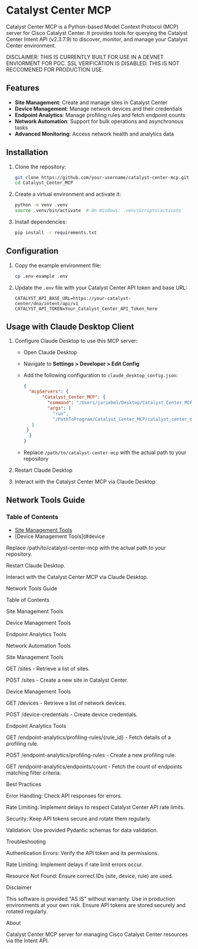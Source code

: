 # Catalyst Center MCP

Catalyst Center MCP is a Python-based Model Context Protocol (MCP) server for Cisco Catalyst Center. It provides tools for querying the Catalyst Center Intent API (v2.3.7.9) to discover, monitor, and manage your Catalyst Center environment.

DISCLAIMER: THIS IS CURRENTLY BUILT FOR USE IN A DEVNET ENVIORMENT FOR POC. SSL VERIFICATION IS DISABLED. THIS IS NOT RECCOMENED FOR PRODUCTION USE.

## Features

- **Site Management**: Create and manage sites in Catalyst Center
- **Device Management**: Manage network devices and their credentials
- **Endpoint Analytics**: Manage profiling rules and fetch endpoint counts
- **Network Automation**: Support for bulk operations and asynchronous tasks
- **Advanced Monitoring**: Access network health and analytics data

## Installation

1. Clone the repository:

   ```bash
   git clone https://github.com/your-username/catalyst-center-mcp.git
   cd Catalyst_Center_MCP
   ```

2. Create a virtual environment and activate it:

   ```bash
   python -m venv .venv
   source .venv/bin/activate  # On Windows: .venv\Scripts\activate
   ```

3. Install dependencies:

   ```bash
   pip install -r requirements.txt
   ```

## Configuration

1. Copy the example environment file:

   ```bash
   cp .env-example .env
   ```

2. Update the `.env` file with your Catalyst Center API token and base URL:

   ```env
   CATALYST_API_BASE_URL=https://your-catalyst-center/dna/intent/api/v1
   CATALYST_API_TOKEN=Your_Catalyst_Center_API_Token_here
   ```

## Usage with Claude Desktop Client

1. Configure Claude Desktop to use this MCP server:

   - Open Claude Desktop
   - Navigate to **Settings > Developer > Edit Config**
   - Add the following configuration to `claude_desktop_config.json`:

     ```json
     {
       "mcpServers": {
            "Catalyst_Center_MCP": {
              "command": "/Users/jariebel/Desktop/Catalyst_Center_MCP/.venv/bin/fastmcp",
              "args": [
                "run",
                "/PathToProgram/Catalyst_Center_MCP/catalyst_center_mcp.py"
        ]
      }
       }
     }
     ```

   - Replace `/path/to/catalyst-center-mcp` with the actual path to your repository

2. Restart Claude Desktop
3. Interact with the Catalyst Center MCP via Claude Desktop

## Network Tools Guide

### Table of Contents

- [Site Management Tools](#site-management-tools)
- [Device Management Tools](#device

Replace /path/to/catalyst-center-mcp with the actual path to your repository.



Restart Claude Desktop.



Interact with the Catalyst Center MCP via Claude Desktop.

Network Tools Guide

Table of Contents





Site Management Tools



Device Management Tools



Endpoint Analytics Tools



Network Automation Tools

Site Management Tools





GET /sites - Retrieve a list of sites.



POST /sites - Create a new site in Catalyst Center.

Device Management Tools





GET /devices - Retrieve a list of network devices.



POST /device-credentials - Create device credentials.

Endpoint Analytics Tools





GET /endpoint-analytics/profiling-rules/{rule_id} - Fetch details of a profiling rule.



POST /endpoint-analytics/profiling-rules - Create a new profiling rule.



GET /endpoint-analytics/endpoints/count - Fetch the count of endpoints matching filter criteria.

Best Practices





Error Handling: Check API responses for errors.



Rate Limiting: Implement delays to respect Catalyst Center API rate limits.



Security: Keep API tokens secure and rotate them regularly.



Validation: Use provided Pydantic schemas for data validation.

Troubleshooting





Authentication Errors: Verify the API token and its permissions.



Rate Limiting: Implement delays if rate limit errors occur.



Resource Not Found: Ensure correct IDs (site, device, rule) are used.

Disclaimer

This software is provided "AS IS" without warranty. Use in production environments at your own risk. Ensure API tokens are stored securely and rotated regularly.

About

Catalyst Center MCP server for managing Cisco Catalyst Center resources via the Intent API.

